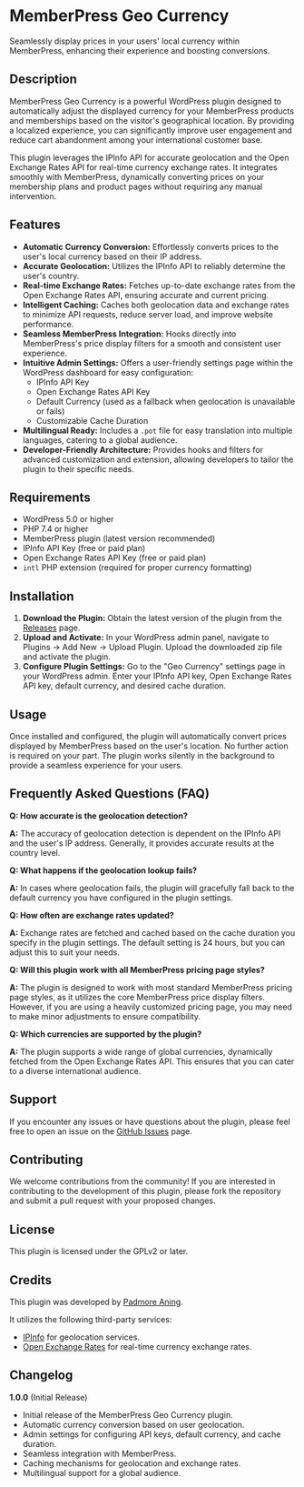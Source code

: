 # MemberPress Geo Currency

Seamlessly display prices in your users' local currency within MemberPress, enhancing their experience and boosting conversions.

## Description

MemberPress Geo Currency is a powerful WordPress plugin designed to automatically adjust the displayed currency for your MemberPress products and memberships based on the visitor's geographical location. By providing a localized experience, you can significantly improve user engagement and reduce cart abandonment among your international customer base.

This plugin leverages the IPInfo API for accurate geolocation and the Open Exchange Rates API for real-time currency exchange rates. It integrates smoothly with MemberPress, dynamically converting prices on your membership plans and product pages without requiring any manual intervention.

## Features

*   **Automatic Currency Conversion:** Effortlessly converts prices to the user's local currency based on their IP address.
*   **Accurate Geolocation:** Utilizes the IPInfo API to reliably determine the user's country.
*   **Real-time Exchange Rates:** Fetches up-to-date exchange rates from the Open Exchange Rates API, ensuring accurate and current pricing.
*   **Intelligent Caching:** Caches both geolocation data and exchange rates to minimize API requests, reduce server load, and improve website performance.
*   **Seamless MemberPress Integration:** Hooks directly into MemberPress's price display filters for a smooth and consistent user experience.
*   **Intuitive Admin Settings:** Offers a user-friendly settings page within the WordPress dashboard for easy configuration:
    *   IPInfo API Key
    *   Open Exchange Rates API Key
    *   Default Currency (used as a fallback when geolocation is unavailable or fails)
    *   Customizable Cache Duration
*   **Multilingual Ready:** Includes a `.pot` file for easy translation into multiple languages, catering to a global audience.
*   **Developer-Friendly Architecture:** Provides hooks and filters for advanced customization and extension, allowing developers to tailor the plugin to their specific needs.

## Requirements

*   WordPress 5.0 or higher
*   PHP 7.4 or higher
*   MemberPress plugin (latest version recommended)
*   IPInfo API Key (free or paid plan)
*   Open Exchange Rates API Key (free or paid plan)
*   `intl` PHP extension (required for proper currency formatting)

## Installation

1.  **Download the Plugin:** Obtain the latest version of the plugin from the [Releases](https://github.com/rizennews/memberpress-geo-currency/releases) page.
2.  **Upload and Activate:** In your WordPress admin panel, navigate to Plugins -> Add New -> Upload Plugin. Upload the downloaded zip file and activate the plugin.
3.  **Configure Plugin Settings:** Go to the "Geo Currency" settings page in your WordPress admin. Enter your IPInfo API key, Open Exchange Rates API key, default currency, and desired cache duration.

## Usage

Once installed and configured, the plugin will automatically convert prices displayed by MemberPress based on the user's location. No further action is required on your part. The plugin works silently in the background to provide a seamless experience for your users.

## Frequently Asked Questions (FAQ)

**Q: How accurate is the geolocation detection?**

**A:** The accuracy of geolocation detection is dependent on the IPInfo API and the user's IP address. Generally, it provides accurate results at the country level.

**Q: What happens if the geolocation lookup fails?**

**A:** In cases where geolocation fails, the plugin will gracefully fall back to the default currency you have configured in the plugin settings.

**Q: How often are exchange rates updated?**

**A:** Exchange rates are fetched and cached based on the cache duration you specify in the plugin settings. The default setting is 24 hours, but you can adjust this to suit your needs.

**Q: Will this plugin work with all MemberPress pricing page styles?**

**A:** The plugin is designed to work with most standard MemberPress pricing page styles, as it utilizes the core MemberPress price display filters. However, if you are using a heavily customized pricing page, you may need to make minor adjustments to ensure compatibility.

**Q: Which currencies are supported by the plugin?**

**A:** The plugin supports a wide range of global currencies, dynamically fetched from the Open Exchange Rates API. This ensures that you can cater to a diverse international audience.

## Support

If you encounter any issues or have questions about the plugin, please feel free to open an issue on the [GitHub Issues](https://github.com/rizennews/memberpress-geo-currency/issues) page.

## Contributing

We welcome contributions from the community! If you are interested in contributing to the development of this plugin, please fork the repository and submit a pull request with your proposed changes.

## License

This plugin is licensed under the GPLv2 or later.

## Credits

This plugin was developed by [Padmore Aning](https://designolabs.com).

It utilizes the following third-party services:

*   [IPInfo](https://ipinfo.io/) for geolocation services.
*   [Open Exchange Rates](https://openexchangerates.org/) for real-time currency exchange rates.

## Changelog

**1.0.0** (Initial Release)

*   Initial release of the MemberPress Geo Currency plugin.
*   Automatic currency conversion based on user geolocation.
*   Admin settings for configuring API keys, default currency, and cache duration.
*   Seamless integration with MemberPress.
*   Caching mechanisms for geolocation and exchange rates.
*   Multilingual support for a global audience.
